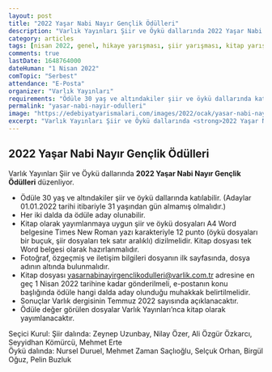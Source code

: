 ```yaml
---
layout: post
title: "2022 Yaşar Nabi Nayır Gençlik Ödülleri"
description: "Varlık Yayınları Şiir ve Öykü dallarında 2022 Yaşar Nabi Nayır Gençlik Ödülleri düzenliyor."
category: articles
tags: [nisan 2022, genel, hikaye yarışması, şiir yarışması, kitap yarışması]
comments: true
lastDate: 1648764000
dateHuman: "1 Nisan 2022"
comTopic: "Serbest"
attendance: "E-Posta"
organizer: "Varlık Yayınları"
requirements: "Ödüle 30 yaş ve altındakiler şiir ve öykü dallarında katılabilir"
permalink: "yasar-nabi-nayir-odulleri"
image: "https://edebiyatyarismalari.com/images/2022/ocak/yasar-nabi-nayir-genclik-odulleri.jpg"
excerpt: "Varlık Yayınları Şiir ve Öykü dallarında <strong>2022 Yaşar Nabi Nayır Gençlik Ödülleri</strong> düzenliyor."
---
```


## 2022 Yaşar Nabi Nayır Gençlik Ödülleri
Varlık Yayınları Şiir ve Öykü dallarında **2022 Yaşar Nabi Nayır Gençlik Ödülleri** düzenliyor.  

- Ödüle 30 yaş ve altındakiler şiir ve öykü dallarında katılabilir. (Adaylar 01.01.2022 tarihi itibariyle 31 yaşından gün almamış olmalıdır.)
- Her iki dalda da ödüle aday olunabilir.
- Kitap olarak yayımlanmaya uygun şiir ve öykü dosyaları A4 Word belgesine Times New Roman yazı karakteriyle 12 punto (öykü dosyaları bir buçuk, şiir dosyaları tek satır aralıklı) dizilmelidir. Kitap dosyası tek Word belgesi olarak hazırlanmalıdır.
- Fotoğraf, özgeçmiş ve iletişim bilgileri dosyanın ilk sayfasında, dosya adının altında bulunmalıdır.
- Kitap dosyası yasarnabinayirgenclikodulleri@varlik.com.tr adresine en geç 1 Nisan 2022 tarihine kadar gönderilmeli, e-postanın konu başlığında ödüle hangi dalda aday olunduğu muhakkak belirtilmelidir. 
- Sonuçlar Varlık dergisinin Temmuz 2022 sayısında açıklanacaktır. 
- Ödüle değer görülen dosyalar Varlık Yayınları’nca kitap olarak yayımlanacaktır.

Seçici Kurul: 
Şiir dalında: Zeynep Uzunbay, Nilay Özer, Ali Özgür Özkarcı, Seyyidhan Kömürcü, Mehmet Erte  
Öykü dalında: Nursel Duruel, Mehmet Zaman Saçlıoğlu, Selçuk Orhan, Birgül Oğuz, Pelin Buzluk  